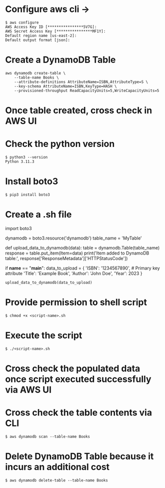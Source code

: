 <!-- START -->

# Configure aws cli -> 
    $ aws configure 
    AWS Access Key ID [****************5V7G]: 
    AWS Secret Access Key [****************MF1Y]: 
    Default region name [us-east-2]: 
    Default output format [json]: 

# Create a DynamoDB Table
    aws dynamodb create-table \
        --table-name Books \
        --attribute-definitions AttributeName=ISBN,AttributeType=S \
        --key-schema AttributeName=ISBN,KeyType=HASH \
        --provisioned-throughput ReadCapacityUnits=5,WriteCapacityUnits=5

# Once table created, cross check in AWS UI

# Check the python version
    $ python3 --version
    Python 3.11.3

# Install boto3 
    $ pip3 install boto3

# Create a <script-name>.sh file 
import boto3

dynamodb = boto3.resource('dynamodb')
table_name = 'MyTable'

def upload_data_to_dynamodb(data):
    table = dynamodb.Table(table_name)
    response = table.put_item(Item=data)
    print('Item added to DynamoDB table:', response['ResponseMetadata']['HTTPStatusCode'])

if __name__ == "__main__":
    data_to_upload = {
        'ISBN': '1234567890',  # Primary key attribute
        'Title': 'Example Book',
        'Author': 'John Doe',
        'Year': 2023
    }

    upload_data_to_dynamodb(data_to_upload)

# Provide permission to shell script
    $ chmod +x <script-name>.sh 

# Execute the script
    $ ./<script-name>.sh

# Cross check the populated data once script executed successfully via AWS UI

# Cross check the table contents via CLI
    $ aws dynamodb scan --table-name Books

# Delete DynamoDB Table because it incurs an additional cost
    $ aws dynamodb delete-table --table-name Books

<!-- END  -->